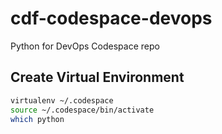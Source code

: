 # cdf-codespace-devops
Python for DevOps Codespace repo

## Create Virtual Environment
```bash
virtualenv ~/.codespace
source ~/.codespace/bin/activate
which python
```